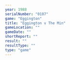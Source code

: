 ```yaml
---
year: 1988
serialNumber: "0107" 
game: "Eggington"
title: "Eggington v The Min"
gameLocation: ""
gameDate: ""
shortReport: ""
result: ""
resultType: ""
type: "game"
---
```

